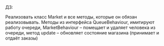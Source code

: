 ДЗ:

Реализовать класс Market и все методы, которые он обязан реализовывать.
Методы из интерфейса QueueBehaviour, имитируют работу очереди, 
MarketBehaviour – помещает и удаляет человека из очереди, 
метод update – обновляет состояние магазина (принимает и отдаёт заказы)